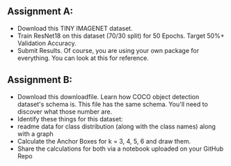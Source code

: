 ## Assignment A:
- Download this  TINY IMAGENET dataset. 
- Train ResNet18 on this dataset (70/30 split) for 50 Epochs. Target 50%+ Validation Accuracy. 
- Submit Results. Of course, you are using your own package for everything. You can look at  this  for reference. 
## Assignment B:
- Download this  downloadfile. Learn how COCO object detection dataset's schema is. This file has the same schema. You'll need to discover what those number are. 
- Identify these things for this dataset:
- readme data for class distribution (along with the class names) along with a graph 
- Calculate the Anchor Boxes for k = 3, 4, 5, 6 and draw them.
- Share the calculations for both via a notebook uploaded on your GitHub Repo
